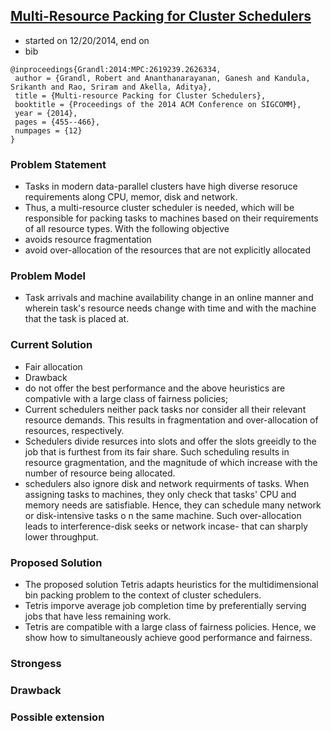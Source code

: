 ## [Multi-Resource Packing for Cluster Schedulers](http://dl.acm.org/citation.cfm?id=2626334)

- started on 12/20/2014, end on
- bib
```
@inproceedings{Grandl:2014:MPC:2619239.2626334,
 author = {Grandl, Robert and Ananthanarayanan, Ganesh and Kandula, Srikanth and Rao, Sriram and Akella, Aditya},
 title = {Multi-resource Packing for Cluster Schedulers},
 booktitle = {Proceedings of the 2014 ACM Conference on SIGCOMM},
 year = {2014},
 pages = {455--466},
 numpages = {12}
} 
```

### Problem Statement
- Tasks in modern data-parallel clusters have high diverse resoruce requirements along CPU, memor, disk and network. 
- Thus, a multi-resource cluster scheduler is needed, which will be responsible for packing tasks to machines based on their requirements of all resource types. With the following objective
 - avoids resource fragmentation
 - avoid over-allocation of the resources that are not explicitly allocated

### Problem Model
- Task arrivals and machine availability change in an online manner and wherein task's resource needs change with time and with the machine that the task is placed at.

### Current Solution
- Fair allocation
 - Drawback
  - do not offer the best performance and the above heuristics are compativle with a large class of fairness policies; 
- Current schedulers neither pack tasks nor consider all their relevant resource demands. This results in fragmentation and over-allocation of resources, respectively.
 - Schedulers divide resurces into slots and offer the slots greeidly to the job that is furthest from its fair share. Such scheduling results in resource gragmentation, and the magnitude of which increase with the number of resource being allocated.
 - schedulers also ignore disk and network requirments of tasks. When assigning tasks to machines, they only check that tasks' CPU and memory needs are satisfiable. Hence, they can schedule many network or disk-intensive tasks o n the same machine. Such over-allocation leads to interference-disk seeks or network incase- that can sharply lower throughput. 
 
### Proposed Solution
- The proposed solution Tetris adapts heuristics for the multidimensional bin packing problem to the context of cluster schedulers.
- Tetris imporve average job completion time by preferentially serving jobs that have less remaining work. 
- Tetris are compatible with a large class of fairness policies. Hence, we show how to simultaneously achieve good performance and fairness.

### Strongess


### Drawback

### Possible extension
